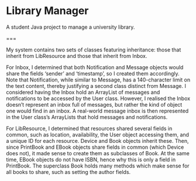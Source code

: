 # Library Manager
A student Java project to manage a university library.

===

My system contains two sets of classes featuring inheritance: those that inherit from
LibResource and those that inherit from Inbox.

For Inbox, I determined that both Notification and Message objects would share the fields
‘sender’ and ‘timestamp’, so I created them accordingly. Note that Notification, while similar
to Message, has a 140-character limit on the text content, thereby justifying a second class
distinct from Message. I considered having the Inbox hold an ArrayList of messages and
notifications to be accessed by the User class. However, I realised the Inbox doesn’t
represent an inbox full of messages, but rather the kind of object one would find in an inbox.
A real-world message inbox is then represented in the User class’s ArrayLists that hold
messages and notifications.

For LibResource, I determined that resources shared several fields in common, such as
location, availability, the User object accessing them, and a unique ID for each resource.
Device and Book objects inherit these. Then, since PrintBook and EBook objects share
fields in common (which Device does not), it made sense to create them as subclasses of
Book. At the same time, EBook objects do not have ISBN, hence why this is only a field in
PrintBook. The superclass Book holds many methods which make sense for all books to
share, such as setting the author fields.
